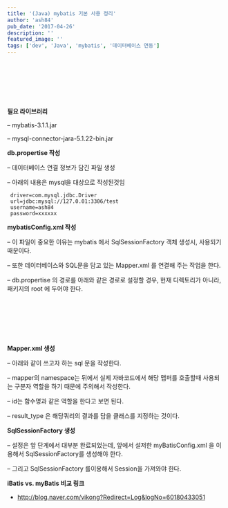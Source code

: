 ```yaml
---
title: '(Java) mybatis 기본 사용 정리'
author: 'ash84'
pub_date: '2017-04-26'
description: ''
featured_image: ''
tags: ['dev', 'Java', 'mybatis', '데이터베이스 연동']
---
```


<script async src="//pagead2.googlesyndication.com/pagead/js/adsbygoogle.js"></script>
<!-- 페이지내_긴_배너 -->
<ins class="adsbygoogle"
     style="display:inline-block;width:728px;height:90px"
     data-ad-client="ca-pub-8699046198561974"
     data-ad-slot="5480877276"></ins>
<script>
(adsbygoogle = window.adsbygoogle || []).push({});
</script>

**필요 라이브러리**

– mybatis-3.1.1.jar

– mysql-connector-jara-5.1.22-bin.jar

**db.propertise 작성**

– 데이터베이스 연결 정보가 담긴 파일 생성

– 아래의 내용은 mysql을 대상으로 작성된것임

```
 driver=com.mysql.jdbc.Driver  
 url=jdbc:mysql://127.0.01:3306/test  
 username=ash84  
 password=xxxxxx  
```

**mybatisConfig.xml 작성**


 – 이 파일이 중요한 이유는 mybatis 에서 SqlSessionFactory 객체 생성시, 사용되기 때문이다.  

– 또한 데이터베이스와 SQL문을 담고 있는 Mapper.xml 를 연결해 주는 작업을 한다.

– db.propertise 의 경로를 아래와 같은 경로로 설정할 경우, 현재 디렉토리가 아니라, 패키지의 root 에 두어야 한다. 

<script src="https://gist.github.com/AhnSeongHyun/4957570.js"></script>
<script async src="//pagead2.googlesyndication.com/pagead/js/adsbygoogle.js"></script>
<!-- 페이지내_긴_배너 -->
<ins class="adsbygoogle"
     style="display:inline-block;width:728px;height:90px"
     data-ad-client="ca-pub-8699046198561974"
     data-ad-slot="5480877276"></ins>
<script>
(adsbygoogle = window.adsbygoogle || []).push({});
</script>

**Mapper.xml 생성**

– 아래와 같이 쓰고자 하는 sql 문을 작성한다. 

– mapper의 namespace는 뒤에서 실제 자바코드에서 해당 맵퍼를 호출할때 사용되는 구분자 역할을 하기 때문에 주의해서 작성한다. 

– id는 함수명과 같은 역할을 한다고 보면 된다. 

– result_type 은 해당쿼리의 결과를 담을 클래스를 지정하는 것이다. 

<script src="https://gist.github.com/AhnSeongHyun/4957588.js"></script>

**SqlSessionFactory 생성**

– 설정은 앞 단계에서 대부분 완료되었는데, 앞에서 설저한 myBatisConfig.xml 을 이용해서 SqlSessionFactory를 생성해야 한다. 

– 그리고 SqlSessionFactory 를이용해서 Session을 가져와야 한다. 

<script src="https://gist.github.com/AhnSeongHyun/4957598.js"></script>

**iBatis vs. myBatis 비교 링크**

- http://blog.naver.com/vikong?Redirect=Log&logNo=60180433051

